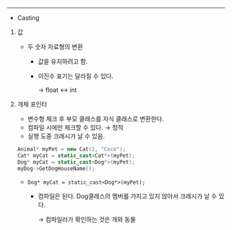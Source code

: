 ----
- Casting
1. 값
    
    - 두 숫자 자료형의 변환
        - 값을 유지하려고 함.
            
        - 이진수 표기는 달라질 수 있다.
            
            → float ↔ int
            
2. 개체 포인터
    
    - 변수형 체크 후 부모 클래스를 자식 클래스로 변환한다.
    - 컴파일 시에만 체크할 수 있다. → 정적
    - 실행 도중 크래시가 날 수 있음.
    
    ```c++
    Animal* myPet = new Cat(2, "Coco");
    Cat* myCat = static_cast<Cat*>(myPet);
    Dog* myCat = static_cast<Dog*>(myPet);
    myDog->GetDogHouseName();
    ```
    
    - `Dog* myCat = static_cast<Dog*>(myPet);`
        - 컴파일은 된다. Dog클래스의 멤버를 가지고 있지 않아서 크래시가 날 수 있다.
            
            → 컴파일러가 확인하는 것은 개와 동물
